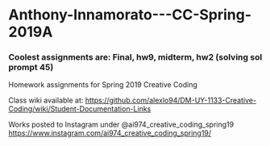 # Anthony-Innamorato---CC-Spring-2019A

### Coolest assignments are: Final, hw9, midterm, hw2 (solving sol prompt 45)

Homework assignments for Spring 2019 Creative Coding



Class wiki available at: https://github.com/alexlo94/DM-UY-1133-Creative-Coding/wiki/Student-Documentation-Links



Works posted to Instagram under @ai974_creative_coding_spring19
https://www.instagram.com/ai974_creative_coding_spring19/
